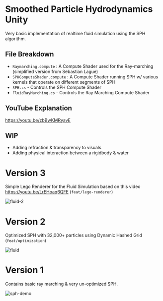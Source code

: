 # Smoothed Particle Hydrodynamics Unity

Very basic implementation of realtime fluid simulation using the SPH algorithm.

## File Breakdown

- `Raymarching.compute` : A Compute Shader used for the Ray-marching (simplified version from Sebastian Lague) 
- `SPHComputeShader.compute` : A Compute Shader running SPH w/ various kernels that operate on different segments of SPH
- `SPH.cs` - Controls the SPH Compute Shader
- `FluidRayMarching.cs` - Controls the Ray Marching Compute Shader

## YouTube Explanation
https://youtu.be/zbBwKMRyavE

## WIP

- Adding refraction & transparency to visuals
- Adding physical interaction between a rigidbody & water

# Version 3 

Simple Lego Renderer for the Fluid Simulation based on this video https://youtu.be/LrEHoaq6QFE (`feat/lego-renderer`)

![fluid-2](https://github.com/AJTech2002/Smoothed-Particle-Hydrodynamics/assets/25098044/001bbbcb-ade1-45ce-a704-4a02c1bbb2fc)

# Version 2

Optimized SPH with 32,000+ particles using Dynamic Hashed Grid (`feat/optimization`)

![fluid](https://github.com/AJTech2002/Smoothed-Particle-Hydrodynamics/assets/25098044/f1eab369-fabf-4d15-832b-f8700c53171d)

# Version 1

Contains basic ray marching & very un-optimized SPH. 

![sph-demo](https://user-images.githubusercontent.com/25098044/233352440-c5178813-5c8e-4aff-b07a-3a9e3f14c682.gif)

